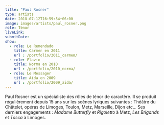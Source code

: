```yaml
---
title: "Paul Rosner"
type: artists
date: 2018-07-12T16:59:54+06:00
image: images/artists/paul_rosner.png
role: Ténor
liveLink: 
submitDate: 
show:
  - role: Le Remendado
    title: Carmen en 2011
    url : /portfolio/2011_carmen/
  - role: Flavio
    title: Norma en 2010
    url : /portfolio/2010_norma/
  - role: Le Messager
    title: Aïda en 2009
    url : /portfolio/2009_aida/
---
```


Paul Rosner est un spécialiste des rôles de ténor de caractère. Il se produit régulièrement depuis 15 ans sur les scènes lyriques suivantes : Théâtre du Châtelet, opéras de Limoges, Toulon, Metz, Marseille, Dijon etc… Ses derniers engagements : *Madame Butterfly* et *Rigoletto* à Metz, *Les Brigands* et *Tosca* à Limoges.

